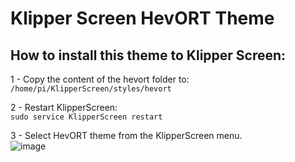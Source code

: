 # Klipper Screen HevORT Theme

## How to install this theme to Klipper Screen:
1 - Copy the content of the hevort folder to:  
`/home/pi/KlipperScreen/styles/hevort`

2 - Restart KlipperScreen:  
`sudo service KlipperScreen restart`

3 - Select HevORT theme from the KlipperScreen menu.  
![image](https://github.com/MirageC79/HevORT/assets/29920140/c9e53b99-a657-4fdc-8927-23dd0f2a6a27)


